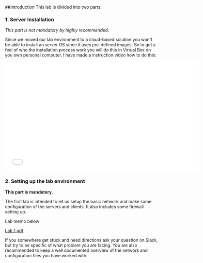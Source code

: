 ##Introduction
This lab is divided into two parts:
### 1. Server Installation
*This part is not mandatory by highly recommended.*

Since we moved our lab environment to a cloud-based solution you won't be able to install an server OS since it uses pre-defined images.
So to get a feel of who the installation process work you will do this in Virtual Box on you own personal computer. I have made a instruction video how to do this:
<iframe width="640" height="360" src="//www.youtube.com/embed/cRTm7FO3w98" frameborder="0" allowfullscreen></iframe>

### 2. Setting up the lab environment
**This part is mandatory.**

The first lab is intended to let us setup the basic network and make some configuration of the servers and clients. It also includes some firewall setting up.

Lab memo below

[Lab 1.pdf](https://github.com/1DV020/labs/raw/master/Lab%201/Lab_1.pdf)

If you somewhere get stuck and need directions ask your question on Slack, but try to be specific of what problem you are facing. You are also recommended to keep a well documented overview of the network and configuration files you have worked with.

